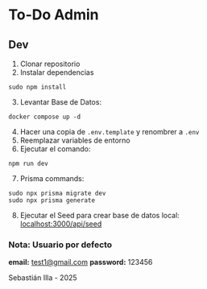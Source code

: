 
# To-Do Admin

## Dev
1. Clonar repositorio
2. Instalar dependencias
```
sudo npm install
```
3. Levantar Base de Datos:
```
docker compose up -d
```
4. Hacer una copia de `.env.template` y renombrer a `.env`
5. Reemplazar variables de entorno
6. Ejecutar el comando:
```
npm run dev
```
7. Prisma commands:
```
sudo npx prisma migrate dev
sudo npx prisma generate
```
8. Ejecutar el Seed para crear base de datos local: [localhost:3000/api/seed](localhost:3000/api/seed)

### Nota: Usuario por defecto
__email:__ test1@gmail.com
__password:__ 123456




Sebastián Illa - 2025
